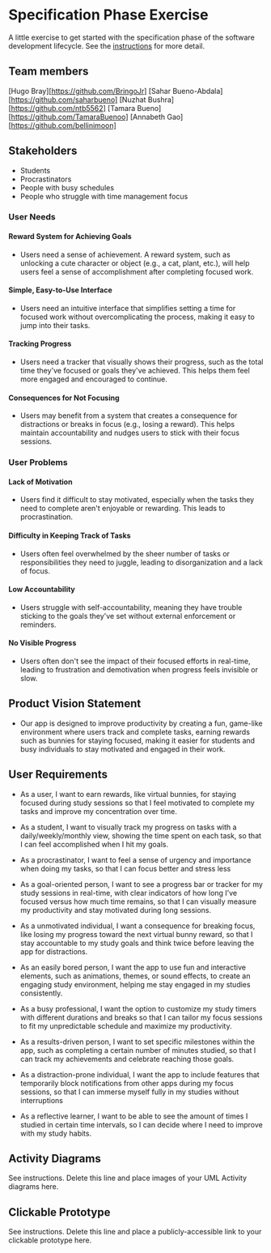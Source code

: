 # Specification Phase Exercise

A little exercise to get started with the specification phase of the software development lifecycle. See the [instructions](instructions.md) for more detail.

## Team members

[Hugo Bray][https://github.com/BringoJr]
[Sahar Bueno-Abdala][https://github.com/saharbueno]
[Nuzhat Bushra][https://github.com/ntb5562]
[Tamara Bueno][https://github.com/TamaraBuenoo]
[Annabeth Gao][https://github.com/bellinimoon]

## Stakeholders

* Students
* Procrastinators
* People with busy schedules
* People who struggle with time management focus

### User Needs

#### Reward System for Achieving Goals
* Users need a sense of achievement. A reward system, such as unlocking a cute character or object (e.g., a cat, plant, etc.), will help users feel a sense of accomplishment after completing focused work.

#### Simple, Easy-to-Use Interface
* Users need an intuitive interface that simplifies setting a time for focused work without overcomplicating the process, making it easy to jump into their tasks.

#### Tracking Progress
* Users need a tracker that visually shows their progress, such as the total time they've focused or goals they've achieved. This helps them feel more engaged and encouraged to continue.

#### Consequences for Not Focusing
* Users may benefit from a system that creates a consequence for distractions or breaks in focus (e.g., losing a reward). This helps maintain accountability and nudges users to stick with their focus sessions.

### User Problems

#### Lack of Motivation
* Users find it difficult to stay motivated, especially when the tasks they need to complete aren't enjoyable or rewarding. This leads to procrastination.

#### Difficulty in Keeping Track of Tasks
* Users often feel overwhelmed by the sheer number of tasks or responsibilities they need to juggle, leading to disorganization and a lack of focus.

#### Low Accountability
* Users struggle with self-accountability, meaning they have trouble sticking to the goals they've set without external enforcement or reminders.

#### No Visible Progress
* Users often don't see the impact of their focused efforts in real-time, leading to frustration and demotivation when progress feels invisible or slow.

## Product Vision Statement

* Our app is designed to improve productivity by creating a fun, game-like environment where users track and complete tasks, earning rewards such as bunnies for staying focused, making it easier for students and busy individuals to stay motivated and engaged in their work.

## User Requirements

* As a user, I want to earn rewards, like virtual bunnies, for staying focused during study sessions so that I feel motivated to complete my tasks and improve my concentration over time.

* As a student, I want to visually track my progress on tasks with a daily/weekly/monthly view, showing the time spent on each task, so that I can feel accomplished when I hit my goals.

* As a procrastinator, I want to feel a sense of urgency and importance when doing my tasks, so that I can focus better and stress less

* As a goal-oriented person, I want to see a progress bar or tracker for my study sessions in real-time, with clear indicators of how long I’ve focused versus how much time remains, so that I can visually measure my productivity and stay motivated during long sessions.

* As a unmotivated individual, I want a consequence for breaking focus, like losing my progress toward the next virtual bunny reward, so that I stay accountable to my study goals and think twice before leaving the app for distractions.

* As an easily bored person, I want the app to use fun and interactive elements, such as animations, themes, or sound effects, to create an engaging study environment, helping me stay engaged in my studies consistently.

* As a busy professional, I want the option to customize my study timers with different durations and breaks so that I can tailor my focus sessions to fit my unpredictable schedule and maximize my productivity.

* As a results-driven person, I want to set specific milestones within the app, such as completing a certain number of minutes studied, so that I can track my achievements and celebrate reaching those goals.

* As a distraction-prone individual, I want the app to include features that temporarily block notifications from other apps during my focus sessions, so that I can immerse myself fully in my studies without interruptions

* As a reflective learner, I want to be able to see the amount of times I studied in certain time intervals, so I can decide where I need to improve with my study habits.


## Activity Diagrams

See instructions. Delete this line and place images of your UML Activity diagrams here.

## Clickable Prototype

See instructions. Delete this line and place a publicly-accessible link to your clickable prototype here.
